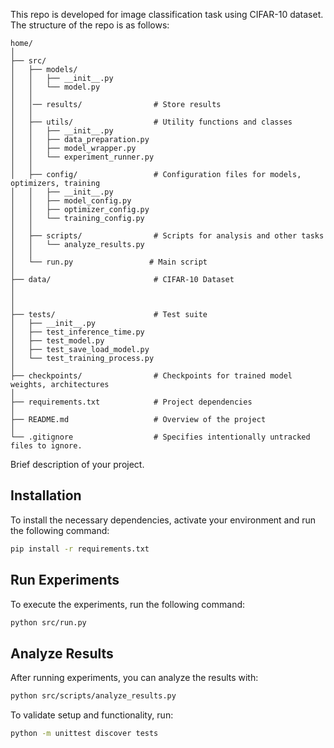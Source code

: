 
This repo is developed for image classification task using CIFAR-10 dataset. The structure of the repo is as follows:

```
home/
│
├── src/                      
│   ├── models/                 
│   │   ├── __init__.py
│   │   └── model.py
│   │
│   │── results/                # Store results
│   │  
│   ├── utils/                  # Utility functions and classes
│   │   ├── __init__.py
│   │   ├── data_preparation.py
│   │   ├── model_wrapper.py
│   │   └── experiment_runner.py
│   │
│   ├── config/                 # Configuration files for models, optimizers, training
│   │   ├── __init__.py
│   │   ├── model_config.py
│   │   ├── optimizer_config.py
│   │   └── training_config.py
│   │
│   ├── scripts/                # Scripts for analysis and other tasks
│   │   └── analyze_results.py
│   │
│   └── run.py                 # Main script
│
├── data/                       # CIFAR-10 Dataset
│   
│   
│
├── tests/                      # Test suite
│   ├── __init__.py
│   ├── test_inference_time.py
│   ├── test_model.py
│   ├── test_save_load_model.py
│   └── test_training_process.py
│
├── checkpoints/                # Checkpoints for trained model weights, architectures
│
├── requirements.txt            # Project dependencies
│
├── README.md                   # Overview of the project
│
└── .gitignore                  # Specifies intentionally untracked files to ignore.
```

Brief description of your project.

## Installation

To install the necessary dependencies, activate your environment and run the following command:

```bash
pip install -r requirements.txt
```
## Run Experiments

To execute the experiments, run the following command:
```bash
python src/run.py
```
## Analyze Results

After running experiments, you can analyze the results with:
```bash
python src/scripts/analyze_results.py
```
To validate setup and functionality, run:
```bash
python -m unittest discover tests
```

